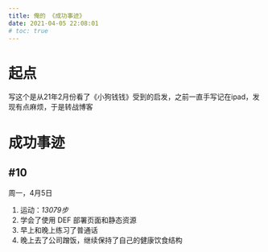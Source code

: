 ```yaml
---
title: 俺的 《成功事迹》
date: 2021-04-05 22:08:01
# toc: true
---
```



# 起点
写这个是从21年2月份看了《小狗钱钱》受到的启发，之前一直手写记在ipad，发现有点麻烦，于是转战博客

# 成功事迹

## #10

周一，4月5日
1. 运动：*13079步*
2. 学会了使用 DEF 部署页面和静态资源
3. 早上和晚上练习了普通话
4. 晚上去了公司蹭饭，继续保持了自己的健康饮食结构
